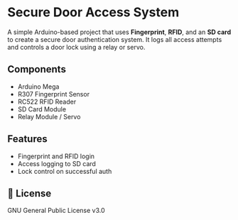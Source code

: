 # Secure Door Access System

A simple Arduino-based project that uses **Fingerprint**, **RFID**, and an **SD card** to create a secure door authentication system. It logs all access attempts and controls a door lock using a relay or servo.

## Components
- Arduino Mega
- R307 Fingerprint Sensor  
- RC522 RFID Reader  
- SD Card Module  
- Relay Module / Servo  

## Features
- Fingerprint and RFID login  
- Access logging to SD card  
- Lock control on successful auth  

<!-- #📂 Files
#- `main.ino` – main logic  
#- `fingerprint.ino` – fingerprint module  
#- `rfid.ino` – RFID handling  
#- `sd_logger.ino` – logging
-->
## 📌 License
GNU General Public License v3.0
